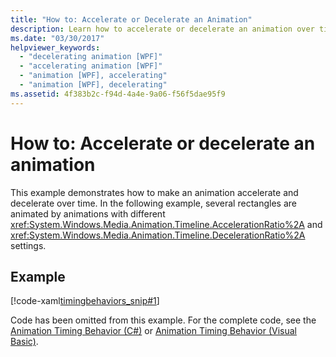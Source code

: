 ```yaml
---
title: "How to: Accelerate or Decelerate an Animation"
description: Learn how to accelerate or decelerate an animation over time using AccelerationRatio and DecelerationRatio settings. 
ms.date: "03/30/2017"
helpviewer_keywords: 
  - "decelerating animation [WPF]"
  - "accelerating animation [WPF]"
  - "animation [WPF], accelerating"
  - "animation [WPF], decelerating"
ms.assetid: 4f383b2c-f94d-4a4e-9a06-f56f5dae95f9
---
```

# How to: Accelerate or decelerate an animation

This example demonstrates how to make an animation accelerate and decelerate over time. In the following example, several rectangles are animated by animations with different <xref:System.Windows.Media.Animation.Timeline.AccelerationRatio%2A> and <xref:System.Windows.Media.Animation.Timeline.DecelerationRatio%2A> settings.  
  
## Example  

 [!code-xaml[timingbehaviors_snip#1](~/samples/snippets/csharp/VS_Snippets_Wpf/timingbehaviors_snip/CSharp/AccelDecelExample.xaml#1)]  
  
 Code has been omitted from this example. For the complete code, see the [Animation Timing Behavior (C#)](https://github.com/dotnet/docs-desktop/tree/main/dotnet-desktop-guide/samples/snippets/csharp/VS_Snippets_Wpf/timingbehaviors_procedural_snip/CSharp) or [Animation Timing Behavior (Visual Basic)](https://github.com/dotnet/docs-desktop/tree/main/dotnet-desktop-guide/samples/snippets/visualbasic/VS_Snippets_Wpf/timingbehaviors_procedural_snip/visualbasic).
